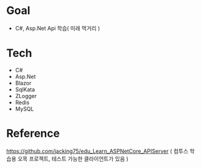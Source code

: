 # Goal
- C#, Asp.Net Api 학습( 미래 먹거리 )

# Tech
 - C#
 - Asp.Net
 - Blazor
 - SqlKata
 - ZLogger
 - Redis
 - MySQL

# Reference
https://github.com/jacking75/edu_Learn_ASPNetCore_APIServer
( 컴투스 학습용 오목 프로젝트, 테스트 가능한 클라이언트가 있음 )
